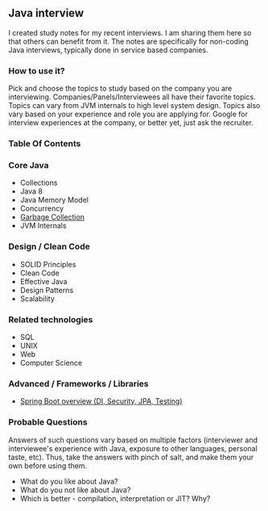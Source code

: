 ## Java interview

I created study notes for my recent interviews. I am sharing them here so that others can benefit from it. 
The notes are specifically for non-coding Java interviews, typically done in service based companies.  


### How to use it?

Pick and choose the topics to study based on the company you are interviewing. 
Companies/Panels/Interviewees all have their favorite topics. 
Topics can vary from JVM internals to high level system design. 
Topics also vary based on your experience and role you are applying for. 
Google for interview experiences at the company, or better yet, just ask the recruiter.

### Table Of Contents 

### Core Java

- Collections
- Java 8
- Java Memory Model
- Concurrency
- [Garbage Collection](/topics/core/garbage-collection)
- JVM Internals

### Design / Clean Code

- SOLID Principles
- Clean Code
- Effective Java
- Design Patterns
- Scalability

### Related technologies

- SQL 
- UNIX 
- Web
- Computer Science

### Advanced / Frameworks / Libraries

- [Spring Boot overview (DI, Security, JPA, Testing)](http://http://deepakvadgama.com/blog/spring-boot-wonders/)

### Probable Questions

Answers of such questions vary based on multiple factors (interviewer and interviewee's experience with Java, exposure to other languages, personal taste, etc). Thus, take the answers with pinch of salt, and make them your own before using them.

- What do you like about Java?
- What do you not like about Java?
- Which is better - compilation, interpretation or JIT? Why?
